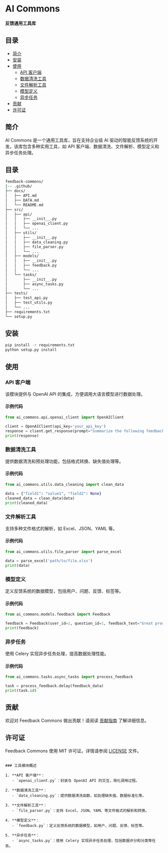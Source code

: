 # AI Commons

**反馈通用工具库**

## 目录
- [简介](#简介)
- [安装](#安装)
- [使用](#使用)
  - [API 客户端](#api-客户端)
  - [数据清洗工具](#数据清洗工具)
  - [文件解析工具](#文件解析工具)
  - [模型定义](#模型定义)
  - [异步任务](#异步任务)
- [贡献](#贡献)
- [许可证](#许可证)

## 简介

AI Commons 是一个通用工具库，旨在支持企业级 AI 驱动的智能反馈系统的开发。该库包含多种实用工具，如 API 客户端、数据清洗、文件解析、模型定义和异步任务处理。

## 目录

```bash
feedback-commons/
|-- .github/
├── docs/
│   ├── API.md
│   ├── DATA.md
│   └── README.md
├── src/
│   ├── api/
│   │   ├── __init__.py
│   │   ├── openai_client.py
│   │   └── ...
│   ├── utils/
│   │   ├── __init__.py
│   │   ├── data_cleaning.py
│   │   ├── file_parser.py
│   │   └── ...
│   ├── models/
│   │   ├── __init__.py
│   │   ├── feedback.py
│   │   └── ...
│   └── tasks/
│       ├── __init__.py
│       ├── async_tasks.py
│       └── ...
├── tests/
│   ├── test_api.py
│   ├── test_utils.py
│   └── ...
├── requirements.txt
└── setup.py
```

## 安装

```bash
pip install -r requirements.txt
python setup.py install
```

## 使用

### API 客户端

该模块提供与 OpenAI API 的集成，方便调用大语言模型进行数据处理。

#### 示例代码

```python
from ai_commons.api.openai_client import OpenAIClient

client = OpenAIClient(api_key='your_api_key')
response = client.get_response(prompt="Summarize the following feedback...")
print(response)
```

### 数据清洗工具

提供数据清洗和预处理功能，包括格式转换、缺失值处理等。

#### 示例代码

```python
from ai_commons.utils.data_cleaning import clean_data

data = {"field1": "value1", "field2": None}
cleaned_data = clean_data(data)
print(cleaned_data)
```

### 文件解析工具

支持多种文件格式的解析，如 Excel、JSON、YAML 等。

#### 示例代码

```python
from ai_commons.utils.file_parser import parse_excel

data = parse_excel('path/to/file.xlsx')
print(data)
```

### 模型定义

定义反馈系统的数据模型，包括用户、问题、反馈、标签等。

#### 示例代码

```python
from ai_commons.models.feedback import Feedback

feedback = Feedback(user_id=1, question_id=1, feedback_text="Great product!", score=4.5)
print(feedback)
```

### 异步任务

使用 Celery 实现异步任务处理，提高数据处理性能。

#### 示例代码

```python
from ai_commons.tasks.async_tasks import process_feedback

task = process_feedback.delay(feedback_data)
print(task.id)
```

## 贡献

欢迎对 Feedback Commons 做出贡献！请阅读 [贡献指南](docs/CONTRIBUTING.md) 了解详细信息。

## 许可证

Feedback Commons 使用 MIT 许可证。详情请参阅 [LICENSE](LICENSE) 文件。
```

### 工具模块概述

1. **API 客户端**：
   - `openai_client.py`：封装与 OpenAI API 的交互，简化调用过程。

2. **数据清洗工具**：
   - `data_cleaning.py`：提供数据清洗函数，如处理缺失值、数据标准化等。

3. **文件解析工具**：
   - `file_parser.py`：支持 Excel、JSON、YAML 等文件格式的解析和转换。

4. **模型定义**：
   - `feedback.py`：定义反馈系统的数据模型，如用户、问题、反馈、标签等。

5. **异步任务**：
   - `async_tasks.py`：使用 Celery 实现异步任务处理，包括数据评分和分类等任务。

